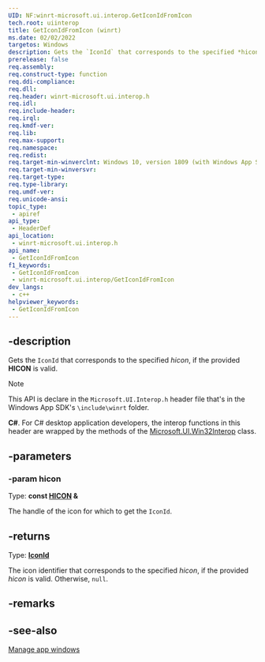 ```yaml
---
UID: NF:winrt-microsoft.ui.interop.GetIconIdFromIcon
tech.root: uiinterop
title: GetIconIdFromIcon (winrt)
ms.date: 02/02/2022
targetos: Windows
description: Gets the `IconId` that corresponds to the specified *hicon*, if the provided **HICON** is valid.
prerelease: false
req.assembly: 
req.construct-type: function
req.ddi-compliance: 
req.dll: 
req.header: winrt-microsoft.ui.interop.h
req.idl: 
req.include-header: 
req.irql: 
req.kmdf-ver: 
req.lib: 
req.max-support: 
req.namespace: 
req.redist: 
req.target-min-winverclnt: Windows 10, version 1809 (with Windows App SDK 1.0 Stable or later)
req.target-min-winversvr: 
req.target-type: 
req.type-library: 
req.umdf-ver: 
req.unicode-ansi: 
topic_type:
 - apiref
api_type:
 - HeaderDef
api_location:
 - winrt-microsoft.ui.interop.h
api_name:
 - GetIconIdFromIcon
f1_keywords:
 - GetIconIdFromIcon
 - winrt-microsoft.ui.interop/GetIconIdFromIcon
dev_langs:
 - c++
helpviewer_keywords:
 - GetIconIdFromIcon
---
```


## -description

Gets the `IconId` that corresponds to the specified *hicon*, if the provided **HICON** is valid.

> [!NOTE]
> This API is declare in the `Microsoft.UI.Interop.h` header file that's in the Windows App SDK's `\include\winrt` folder.

**C#**. For C# desktop application developers, the interop functions in this header are wrapped by the methods of the [Microsoft.UI.Win32Interop](/windows/apps/winui/winui3/cs-interop-apis/microsoft.ui/microsoft.ui.win32interop) class.

## -parameters

### -param hicon

Type: **const [HICON](/windows/win32/winprog/windows-data-types) \&**

The handle of the icon for which to get the `IconId`.

## -returns

Type: **[IconId](/windows/winui/api/microsoft.ui.iconid)**

The icon identifier that corresponds to the specified *hicon*, if the provided *hicon* is valid. Otherwise, `null`.

## -remarks

## -see-also

[Manage app windows](/windows/apps/windows-app-sdk/windowing/windowing-overview)
